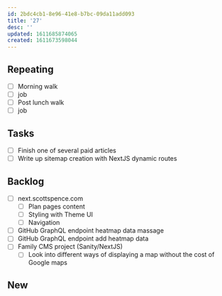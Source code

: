 ```yaml
---
id: 2bdc4cb1-8e96-41e8-b7bc-09da11add093
title: '27'
desc: ''
updated: 1611685874065
created: 1611673598044
---
```


## Repeating

- [ ] Morning walk
- [ ] job
- [ ] Post lunch walk
- [ ] job

## Tasks

- [ ] Finish one of several paid articles
- [ ] Write up sitemap creation with NextJS dynamic routes

## Backlog

- [ ] next.scottspence.com
  - [ ] Plan pages content
  - [ ] Styling with Theme UI
  - [ ] Navigation
- [ ] GitHub GraphQL endpoint heatmap data massage
- [ ] GitHub GraphQL endpoint add heatmap data
- [ ] Family CMS project (Sanity/NextJS)
  - [ ] Look into different ways of displaying a map without the cost
        of Google maps

## New
